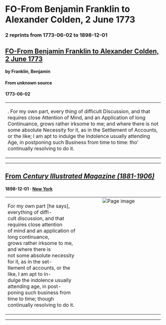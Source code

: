 
# FO-From Benjamin Franklin to Alexander Colden, 2 June 1773

### 2 reprints from 1773-06-02 to 1898-12-01

## [FO-From Benjamin Franklin to Alexander Colden, 2 June 1773](https://founders.archives.gov/documents/Franklin/01-20-02-0126)

#### by Franklin, Benjamin

#### From unknown source

#### 1773-06-02

<table style="width: 100%;"><tr><td style="width: 50%">

. For my own part, every thing of difficult Discussion, and that requires close Attention of Mind, and an Application of long Continuance, grows rather irksome to me; and where there is not some absolute Necessity for it, as in the Settlement of Accounts, or the like; I am apt to indulge the Indolence usually attending Age, in postponing such Business from time to time: tho’ continually resolving to do it.
</td></tr></table>

---

## [From _Century Illustrated Magazine (1881-1906)_](https://archive.org/details/sim_century-illustrated-monthly-magazine_1898-12_57_2/page/n137/mode/1up?view=theater)

#### 1898-12-01 &middot; [New York](http://dbpedia.org/resource/New_York_City)

<table style="width: 100%;"><tr><td style="width: 50%">

  
  
For my own part [he says], everything of diffi-  
cult discussion, and that requires close attention  
of mind and an application of long continuance,  
grows rather irksome to me, and where there is  
not some absolute necessity for it, as in the set-  
tlement of accounts, or the like, I am apt to in-  
dulge the indolence usually attending age, in post-  
poning such business from time to time; though  
continually resolving to do it.
</td><td style="width: 50%; max-height: 75%; margin: auto; display: block;">
<img alt="Page image" src="https://iiif.archive.org/iiif/sim_century-illustrated-monthly-magazine_1898-12_57_2&#0036;137/pct:56.920000,63.174946,35.520000,10.529158/600,/0/default.jpg"/>
</td>
</tr></table>

---

